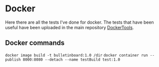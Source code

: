 # Docker
Here there are all the tests I've done for docker.
The tests that have been useful have been uploaded in the main repository
[DockerTools](https://github.com/MarcoDiFrancesco/DockerTools).

## Docker commands
`docker image build -t bulletinboard:1.0 /dir`
`docker container run --publish 8000:8080 --detach --name testBuild test:1.0`

